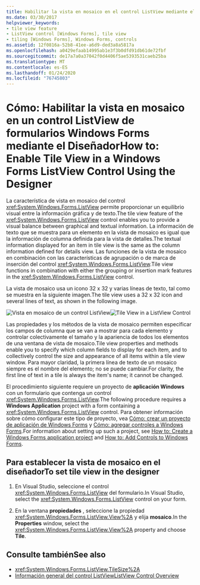 ```yaml
---
title: Habilitar la vista en mosaico en el control ListView mediante el diseñador
ms.date: 03/30/2017
helpviewer_keywords:
- tile view feature
- ListView control [Windows Forms], tile view
- tiling [Windows Forms], Windows Forms, controls
ms.assetid: 12f0816a-52b8-41ee-a6d9-ded3a8a5817a
ms.openlocfilehash: a0429efaab14995ab1e3f3b0dfd91db61de72fbf
ms.sourcegitcommit: de17a7a0a37042f0d4406f5ae5393531caeb25ba
ms.translationtype: MT
ms.contentlocale: es-ES
ms.lasthandoff: 01/24/2020
ms.locfileid: "76745803"
---
```

# <a name="how-to-enable-tile-view-in-a-windows-forms-listview-control-using-the-designer"></a><span data-ttu-id="2d6bb-102">Cómo: Habilitar la vista en mosaico en un control ListView de formularios Windows Forms mediante el Diseñador</span><span class="sxs-lookup"><span data-stu-id="2d6bb-102">How to: Enable Tile View in a Windows Forms ListView Control Using the Designer</span></span>
<span data-ttu-id="2d6bb-103">La característica de vista en mosaico del control <xref:System.Windows.Forms.ListView> permite proporcionar un equilibrio visual entre la información gráfica y de texto.</span><span class="sxs-lookup"><span data-stu-id="2d6bb-103">The tile view feature of the <xref:System.Windows.Forms.ListView> control enables you to provide a visual balance between graphical and textual information.</span></span> <span data-ttu-id="2d6bb-104">La información de texto que se muestra para un elemento en la vista de mosaico es igual que la información de columna definida para la vista de detalles.</span><span class="sxs-lookup"><span data-stu-id="2d6bb-104">The textual information displayed for an item in tile view is the same as the column information defined for details view.</span></span> <span data-ttu-id="2d6bb-105">Las funciones de la vista de mosaico en combinación con las características de agrupación o de marca de inserción del control <xref:System.Windows.Forms.ListView>.</span><span class="sxs-lookup"><span data-stu-id="2d6bb-105">Tile view functions in combination with either the grouping or insertion mark features in the <xref:System.Windows.Forms.ListView> control.</span></span>

 <span data-ttu-id="2d6bb-106">La vista de mosaico usa un icono 32 x 32 y varias líneas de texto, tal como se muestra en la siguiente imagen.</span><span class="sxs-lookup"><span data-stu-id="2d6bb-106">The tile view uses a 32 x 32 icon and several lines of text, as shown in the following image.</span></span>

 <span data-ttu-id="2d6bb-107">![Vista en mosaico de un control ListView](./media/enable-tile-view-in-a-wf-listview-control-using-the-designer/tile-view-in-listview-control.gif "Texto e iconos de la vista de mosaico")</span><span class="sxs-lookup"><span data-stu-id="2d6bb-107">![Tile View in a ListView Control](./media/enable-tile-view-in-a-wf-listview-control-using-the-designer/tile-view-in-listview-control.gif "Tile view icons and text")</span></span>

 <span data-ttu-id="2d6bb-108">Las propiedades y los métodos de la vista de mosaico permiten especificar los campos de columna que se van a mostrar para cada elemento y controlar colectivamente el tamaño y la apariencia de todos los elementos de una ventana de vista de mosaico.</span><span class="sxs-lookup"><span data-stu-id="2d6bb-108">Tile view properties and methods enable you to specify which column fields to display for each item, and to collectively control the size and appearance of all items within a tile view window.</span></span> <span data-ttu-id="2d6bb-109">Para mayor claridad, la primera línea de texto de un mosaico siempre es el nombre del elemento; no se puede cambiar.</span><span class="sxs-lookup"><span data-stu-id="2d6bb-109">For clarity, the first line of text in a tile is always the item's name; it cannot be changed.</span></span>

 <span data-ttu-id="2d6bb-110">El procedimiento siguiente requiere un proyecto de **aplicación Windows** con un formulario que contenga un control <xref:System.Windows.Forms.ListView>.</span><span class="sxs-lookup"><span data-stu-id="2d6bb-110">The following procedure requires a **Windows Application** project with a form containing a <xref:System.Windows.Forms.ListView> control.</span></span> <span data-ttu-id="2d6bb-111">Para obtener información sobre cómo configurar este tipo de proyecto, vea [Cómo: crear un proyecto de aplicación de Windows Forms](/visualstudio/ide/step-1-create-a-windows-forms-application-project) y [Cómo: agregar controles a Windows Forms](how-to-add-controls-to-windows-forms.md).</span><span class="sxs-lookup"><span data-stu-id="2d6bb-111">For information about setting up such a project, see [How to: Create a Windows Forms application project](/visualstudio/ide/step-1-create-a-windows-forms-application-project) and [How to: Add Controls to Windows Forms](how-to-add-controls-to-windows-forms.md).</span></span>

## <a name="to-set-tile-view-in-the-designer"></a><span data-ttu-id="2d6bb-112">Para establecer la vista de mosaico en el diseñador</span><span class="sxs-lookup"><span data-stu-id="2d6bb-112">To set tile view in the designer</span></span>

1. <span data-ttu-id="2d6bb-113">En Visual Studio, seleccione el control <xref:System.Windows.Forms.ListView> del formulario.</span><span class="sxs-lookup"><span data-stu-id="2d6bb-113">In Visual Studio, select the <xref:System.Windows.Forms.ListView> control on your form.</span></span>

2. <span data-ttu-id="2d6bb-114">En la ventana **propiedades** , seleccione la propiedad <xref:System.Windows.Forms.ListView.View%2A> y elija **mosaico**.</span><span class="sxs-lookup"><span data-stu-id="2d6bb-114">In the **Properties** window, select the <xref:System.Windows.Forms.ListView.View%2A> property and choose **Tile**.</span></span>

## <a name="see-also"></a><span data-ttu-id="2d6bb-115">Consulte también</span><span class="sxs-lookup"><span data-stu-id="2d6bb-115">See also</span></span>

- <xref:System.Windows.Forms.ListView.TileSize%2A>
- [<span data-ttu-id="2d6bb-116">Información general del control ListView</span><span class="sxs-lookup"><span data-stu-id="2d6bb-116">ListView Control Overview</span></span>](listview-control-overview-windows-forms.md)
